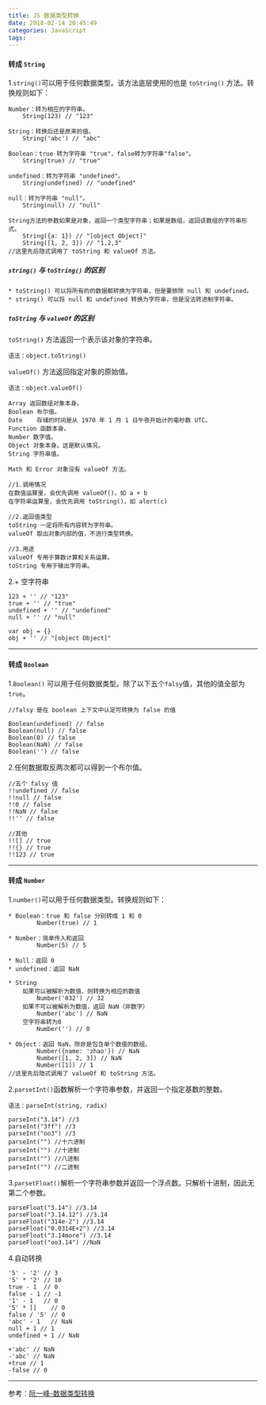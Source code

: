 ```yaml
---
title: JS 数据类型转换
date: 2018-02-14 20:45:49
categories: JavaScript
tags:
---
```


#### 转成 `String`
1.`string()`可以用于任何数据类型。该方法底层使用的也是 `toString()` 方法。转换规则如下：

	Number：转为相应的字符串。
		String(123) // "123"
		
	String：转换后还是原来的值。
		String('abc') // "abc"
		
	Boolean：true 转为字符串 "true"，false转为字符串"false"。
		String(true) // "true"
		
	undefined：转为字符串 "undefined"。
		String(undefined) // "undefined"
	
	null：转为字符串 "null"。
		String(null) // "null"
		
	String方法的参数如果是对象，返回一个类型字符串；如果是数组，返回该数组的字符串形式。
		String({a: 1}) // "[object Object]"
		String([1, 2, 3]) // "1,2,3"
	//这里先后隐式调用了 toString 和 valueOf 方法。	

##### `string()` 与 `toString()` 的区别

	* toString() 可以将所有的的数据都转换为字符串，但是要排除 null 和 undefined。
	* string() 可以将 null 和 undefined 转换为字符串，但是没法转进制字符串。

##### `toString` 与 `valueOf` 的区别 
`toString()` 方法返回一个表示该对象的字符串。

	语法：object.toString()

`valueOf()` 方法返回指定对象的原始值。

	语法：object.valueOf()

	Array 返回数组对象本身。
	Boolean 布尔值。
	Date	存储的时间是从 1970 年 1 月 1 日午夜开始计的毫秒数 UTC。
	Function 函数本身。
	Number 数字值。
	Object 对象本身。这是默认情况。
	String 字符串值。
	
	Math 和 Error 对象没有 valueOf 方法。
	
```
//1.调用情况
在数值运算里，会优先调用 valueOf()，如 a + b
在字符串运算里，会优先调用 toString()，如 alert(c)
	
//2.返回值类型
toString 一定将所有内容转为字符串。
valueOf 取出对象内部的值，不进行类型转换。

//3.用途
valueOf 专用于算数计算和关系运算。
toString 专用于输出字符串。
```

2.+ 空字符串
	
	123 + '' // "123"
	true + '' // "true"
	undefined + '' // "undefined"
	null + '' // "null"
	
	var obj = {}
	obj + '' // "[object Object]"

---

#### 转成 `Boolean`
1.`Boolean()` 可以用于任何数据类型。除了以下五个`falsy`值，其他的值全部为`true`。

	//falsy 是在 boolean 上下文中认定可转换为 false 的值
	
	Boolean(undefined) // false
	Boolean(null) // false
	Boolean(0) // false
	Boolean(NaN) // false
	Boolean('') // false 
		
		
2.任何数据取反两次都可以得到一个布尔值。

	//五个 falsy 值
	!!undefined // false
	!!null // false
	!!0 // false
	!!NaN // false
	!!'' // false
	
	//其他
	!![] // true
	!!{} // true
	!!123 // true

---

#### 转成 `Number`
1.`number()`可以用于任何数据类型。转换规则如下：
	
	* Boolean：true 和 false 分别转成 1 和 0
			Number(true) // 1
	
	* Number：简单传入和返回
			Number(5) // 5
	
	* Null：返回 0
	* undefined：返回 NaN
	
	* String
		如果可以被解析为数值，则转换为相应的数值
			Number('032') // 32
		如果不可以被解析为数值，返回 NaN（非数字）
			Number('abc') // NaN
		空字符串转为0	
			Number('') // 0
			
	* Object：返回 NaN，除非是包含单个数值的数组。
			Number({name: 'zhao'}) // NaN
			Number([1, 2, 3]) // NaN
			Number([1]) // 1
	//这里先后隐式调用了 valueOf 和 toString 方法。

2.`parsetInt()`函数解析一个字符串参数，并返回一个指定基数的整数。

	语法：parseInt(string, radix)
	
	parseInt("3.14") //3
	parseInt("3ff") //3
	parseInt("oo3") //3
	parseInt("") //十六进制
	parseInt("") //十进制
	parseInt("") //八进制
	parseInt("") //二进制
	


3.`parsetFloat()`解析一个字符串参数并返回一个浮点数。只解析十进制，因此无第二个参数。

	parseFloat("3.14") //3.14
	parseFloat("3.14.12") //3.14
	parseFloat("314e-2") //3.14
	parseFloat("0.0314E+2") //3.14
	parseFloat("3.14more") //3.14
	parseFloat("oo3.14") //NaN


4.自动转换

	'5' - '2' // 3
	'5' * '2' // 10
	true - 1  // 0
	false - 1 // -1
	'1' - 1   // 0
	'5' * []    // 0
	false / '5' // 0
	'abc' - 1   // NaN
	null + 1 // 1
	undefined + 1 // NaN
	
	+'abc' // NaN
	-'abc' // NaN
	+true // 1
	-false // 0
	
---	

参考：[阮一峰-数据类型转换](http://javascript.ruanyifeng.com/grammar/conversion.html#toc2)

